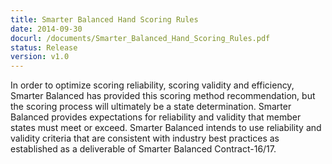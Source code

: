 ```yaml
---
title: Smarter Balanced Hand Scoring Rules
date: 2014-09-30
docurl: /documents/Smarter_Balanced_Hand_Scoring_Rules.pdf
status: Release
version: v1.0
---
```

In order to optimize scoring reliability, scoring validity and efficiency, Smarter Balanced has provided this scoring method recommendation, but the scoring process will ultimately be a state determination. Smarter Balanced provides expectations for reliability and validity that member states must meet or exceed. Smarter Balanced intends to use reliability and validity criteria that are consistent with industry best practices as established as a deliverable of Smarter Balanced Contract-16/17.